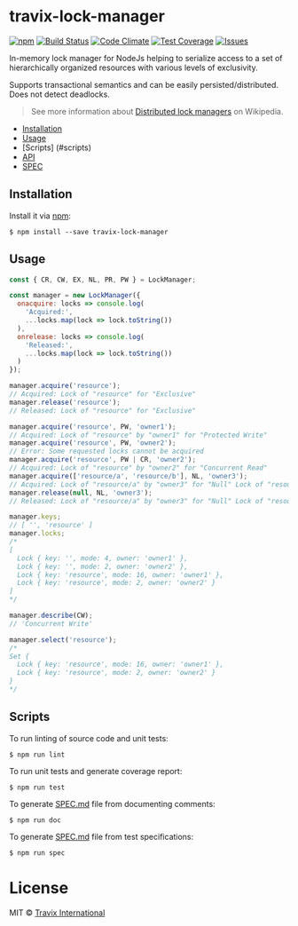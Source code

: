 # travix-lock-manager

[![npm](https://img.shields.io/npm/v/travix-lock-manager.svg)](https://www.npmjs.com/package/travix-lock-manager)
[![Build Status](https://img.shields.io/travis/Travix-International/travix-lock-manager/master.svg)](https://travis-ci.org/Travix-International/travix-lock-manager)
[![Code Climate](https://img.shields.io/codeclimate/github/Travix-International/travix-lock-manager.svg)](https://codeclimate.com/github/Travix-International/travix-lock-manager)
[![Test Coverage](https://img.shields.io/codeclimate/coverage/github/Travix-International/travix-lock-manager.svg)](https://codeclimate.com/github/Travix-International/travix-lock-manager/coverage)
[![Issues](https://img.shields.io/codeclimate/issues/github/Travix-International/travix-lock-manager.svg)](https://codeclimate.com/github/Travix-International/travix-lock-manager/issues)

In-memory lock manager for NodeJs helping to serialize access to a set of hierarchically organized resources with various levels of exclusivity.

Supports transactional semantics and can be easily persisted/distributed.
Does not detect deadlocks.

> See more information about [Distributed lock managers](https://en.wikipedia.org/wiki/Distributed_lock_manager) on Wikipedia.

* [Installation](#installation)
* [Usage](#usage)
* [Scripts] (#scripts)
* [API](https://github.com/Travix-International/travix-lock-manager/blob/master/doc/API.md)
* [SPEC](https://github.com/Travix-International/travix-lock-manager/blob/master/doc/SPEC.md)

## Installation

Install it via [npm](https://npmjs.com):

```
$ npm install --save travix-lock-manager
```

## Usage

```js
const { CR, CW, EX, NL, PR, PW } = LockManager;

const manager = new LockManager({
  onacquire: locks => console.log(
    'Acquired:',
    ...locks.map(lock => lock.toString())
  ),
  onrelease: locks => console.log(
    'Released:',
    ...locks.map(lock => lock.toString())
  )
});

manager.acquire('resource');
// Acquired: Lock of "resource" for "Exclusive"
manager.release('resource');
// Released: Lock of "resource" for "Exclusive"

manager.acquire('resource', PW, 'owner1');
// Acquired: Lock of "resource" by "owner1" for "Protected Write"
manager.acquire('resource', PW, 'owner2');
// Error: Some requested locks cannot be acquired
manager.acquire('resource', PW | CR, 'owner2');
// Acquired: Lock of "resource" by "owner2" for "Concurrent Read"
manager.acquire(['resource/a', 'resource/b'], NL, 'owner3');
// Acquired: Lock of "resource/a" by "owner3" for "Null" Lock of "resource/b" by "owner3" for "Null"
manager.release(null, NL, 'owner3');
// Released: Lock of "resource/a" by "owner3" for "Null" Lock of "resource/b" by "owner3" for "Null"

manager.keys;
// [ '', 'resource' ]
manager.locks;
/*
[
  Lock { key: '', mode: 4, owner: 'owner1' },
  Lock { key: '', mode: 2, owner: 'owner2' },
  Lock { key: 'resource', mode: 16, owner: 'owner1' },
  Lock { key: 'resource', mode: 2, owner: 'owner2' }
]
*/

manager.describe(CW);
// 'Concurrent Write'

manager.select('resource');
/*
Set {
  Lock { key: 'resource', mode: 16, owner: 'owner1' },
  Lock { key: 'resource', mode: 2, owner: 'owner2' }
}
*/
```

## Scripts

To run linting of source code and unit tests:

```
$ npm run lint
```

To run unit tests and generate coverage report:

```
$ npm run test
```

To generate [SPEC.md](https://github.com/Travix-International/travix-lock-manager/blob/master/DOC.md) file from documenting comments:

```
$ npm run doc
```

To generate [SPEC.md](https://github.com/Travix-International/travix-lock-manager/blob/master/SPEC.md) file from test specifications:

```
$ npm run spec
```

# License

MIT © [Travix International](http://travix.com)
